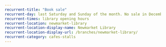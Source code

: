 ```yaml
---
recurrent-title: "Book sale"
recurrent-day: last Saturday and Sunday of the month. No sale in December.
recurrent-times: library opening hours
recurrent-location: newmarket-library
recurrent-location-display-name: Newmarket Library
recurrent-location-display-url: /branches/newmarket-library/
recurrent-category: cafes-stalls
---
```

